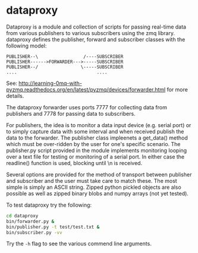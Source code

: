 # dataproxy

Dataproxy is a module and collection of scripts for passing real-time
data from various publishers to various subscribers using the zmq
library. dataproxy defines the publisher, forward and subscriber
classes with the following model:

```
PUBLISHER--\                 /----SUBSCRIBER
PUBLISHER------>FORWARDER--->-----SUBSCRIBER
PUBLISHER--/                \-----SUBSCRIBER
....                              ....
```

See:
http://learning-0mq-with-pyzmq.readthedocs.org/en/latest/pyzmq/devices/forwarder.html
for more details.

The dataproxy forwarder uses ports 7777 for collecting data from
publishers and 7778 for passing data to subscribers. 

For publishers, the idea is to monitor a data input device
(e.g. serial port) or to simply capture data with some interval and
when received publish the data to the forwarder. The publisher class
impleenets a get_data() method which must be over-ridden by the user
for one's specific scenario. The publisher.py script provided in the
module implements monitoring looping over a text file for testing or
monitoring of a serial port. In either case the readline() function is
used, blocking until \n is received. 

Several options are provided for the method of transport between
publisher and subscriber and the user must take care to match
these. The most simple is simply an ASCII string. Zipped python
pickled objects are also possible as well as zipped binary blobs and
numpy arrays (not yet tested). 

To test dataproxy try the following:

```bash
cd dataproxy
bin/forwarder.py &
bin/publisher.py -t test/test.txt &
bin/subscriber.py -vv
```
Try the `-h` flag to see the various commend line arguments. 